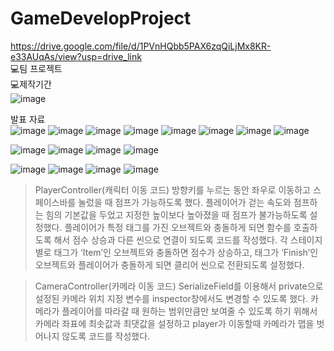 # GameDevelopProject
https://drive.google.com/file/d/1PVnHQbb5PAX6zqQiLjMx8KR-e33AUqAs/view?usp=drive_link <br>
💻팀 프로젝트<br>
💻제작기간<br>
![image](https://github.com/yujin4sth00/GameDevelopProject/assets/115778958/277c6816-13fa-4bef-aa18-551dae3c9447)

발표 자료<br>
![image](https://github.com/yujin4sth00/GameDevelopProject/assets/115778958/8a602204-e229-4063-8eb8-7c6c4ed898c5)
![image](https://github.com/yujin4sth00/GameDevelopProject/assets/115778958/f6f8b2d1-8185-4bec-bc17-63b1fdf8ecba)
![image](https://github.com/yujin4sth00/GameDevelopProject/assets/115778958/9aa639c1-ecf8-4f5e-8db1-2cf3c96be3b6)
![image](https://github.com/yujin4sth00/GameDevelopProject/assets/115778958/1d2b31a3-9315-4009-b305-5ed5e105a2d1)
![image](https://github.com/yujin4sth00/GameDevelopProject/assets/115778958/81a4a3d8-b8ac-47b0-a215-8aa95de06314)
![image](https://github.com/yujin4sth00/GameDevelopProject/assets/115778958/99bc9b7f-7466-4d05-bd9f-fc4b57689378)
![image](https://github.com/yujin4sth00/GameDevelopProject/assets/115778958/8572d702-b10e-49d6-aab1-1eab76bd0fb2)
![image](https://github.com/yujin4sth00/GameDevelopProject/assets/115778958/0aebfe9f-43e3-4c34-9e3d-abd00555af30)



![image](https://github.com/yujin4sth00/GameDevelopProject/assets/115778958/9451b687-5071-4801-bf81-783f619f2b9b)
![image](https://github.com/yujin4sth00/GameDevelopProject/assets/115778958/e8dadb51-ac6a-40f2-bcec-93a0aa80e28a)
![image](https://github.com/yujin4sth00/GameDevelopProject/assets/115778958/255e73a0-e4c9-4b23-818c-14191e772afb)
![image](https://github.com/yujin4sth00/GameDevelopProject/assets/115778958/948d2119-cb1e-4791-9bf2-94cc572fc7d4)

![image](https://github.com/yujin4sth00/GameDevelopProject/assets/115778958/99a012d2-5be9-4f7a-8e20-fc3109daa1fa)
![image](https://github.com/yujin4sth00/GameDevelopProject/assets/115778958/4dc501b3-ad3e-4f7a-baa6-49b68ec9e695)
![image](https://github.com/yujin4sth00/GameDevelopProject/assets/115778958/ec567442-1c69-4fda-8e95-b7841cb944e7)
![image](https://github.com/yujin4sth00/GameDevelopProject/assets/115778958/beeae1e5-e964-4207-94f2-057a5657226a)


>PlayerController(캐릭터 이동 코드)
방향키를 누르는 동안 좌우로 이동하고 스페이스바를 눌렀을 때 점프가 가능하도록 했다. 플레이어가 걷는 속도와 점프하는 힘의 기본값을 두었고 지정한 높이보다 높아졌을 때 점프가 불가능하도록 설정했다. 플레이어가 특정 태그를 가진 오브젝트와 충돌하게 되면 함수를 호출하도록 해서 점수 상승과 다른 씬으로 연결이 되도록 코드를 작성했다. 각 스테이지별로 태그가 ‘Item’인 오브젝트와 충돌하면 점수가 상승하고, 태그가 ‘Finish’인 오브젝트와 플레이어가 충돌하게 되면 클리어 씬으로 전환되도록 설정했다.



>CameraController(카메라 이동 코드)
SerializeField를 이용해서 private으로 설정된 카메라 위치 지정 변수를 inspector창에서도 변경할 수 있도록 했다. 카메라가 플레이어를 따라갈 때 원하는 범위만큼만 보여줄 수 있도록 하기 위해서 카메라 좌표에 최솟값과 최댓값을 설정하고 player가 이동할때 카메라가 맵을 벗어나지 않도록 코드를 작성했다.
